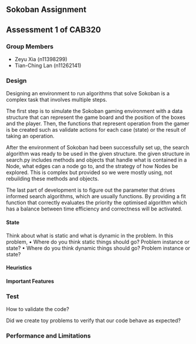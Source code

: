 ## Sokoban Assignment

## Assessment 1 of CAB320

### Group Members

- Zeyu Xia (n11398299)
- Tian-Ching Lan (n11262141)

### Design

Designing an environment to run algorithms that solve Sokoban is a complex task that involves multiple steps. 

The first step is to simulate the Sokoban gaming environment with a data structure that can represent the game board and the position of the boxes and the player. Then, the functions that represent operation from the gamer is be created such as validate actions for each case (state) or the result of taking an operation.

After the environment of Sokoban had been successfully set up, the search algorithm was ready to be used in the given structure. the given structure in search.py includes methods and objects that handle what is contained in a Node, what edges can a node go to, and the strategy of how Nodes be explored. This is complex but provided so we were mostly using, not rebuilding these methods and objects. 

The last part of development is to figure out the parameter that drives informed search algorithms, which are usually functions. By providing a fit function that correctly evaluates the priority the optimised algorithm which has a balance between time efficiency and correctness will be activated.


#### State
Think about what is static and what is dynamic in the problem.
In this problem, 
• Where do you think static things should go? Problem instance or state?
• Where do you think dynamic things should go? Problem instance or state?

#### Heuristics

#### Important Features

### Test

How to validate the code?

Did we create toy problems to verify that our code behave as expected?

### Performance and Limitations

